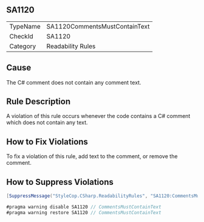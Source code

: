 ﻿## SA1120

<table>
<tr>
  <td>TypeName</td>
  <td>SA1120CommentsMustContainText</td>
</tr>
<tr>
  <td>CheckId</td>
  <td>SA1120</td>
</tr>
<tr>
  <td>Category</td>
  <td>Readability Rules</td>
</tr>
</table>

## Cause

The C# comment does not contain any comment text.

## Rule Description

A violation of this rule occurs whenever the code contains a C# comment which does not contain any text.

## How to Fix Violations

To fix a violation of this rule, add text to the comment, or remove the comment.

## How to Suppress Violations

```csharp
[SuppressMessage("StyleCop.CSharp.ReadabilityRules", "SA1120:CommentsMustContainText", Justification = "Reviewed.")]
```

```csharp
#pragma warning disable SA1120 // CommentsMustContainText
#pragma warning restore SA1120 // CommentsMustContainText
```
